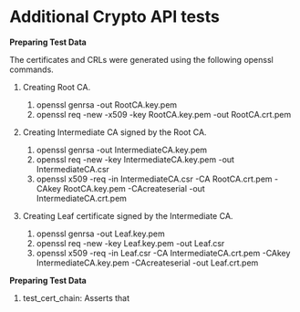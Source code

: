 Additional Crypto API tests
===========================

**Preparing Test Data**

The certificates and CRLs were generated using the following openssl commands.

  1. Creating Root CA.
      1. openssl genrsa -out RootCA.key.pem
      2. openssl req -new -x509 -key RootCA.key.pem -out RootCA.crt.pem
   
  2. Creating Intermediate CA signed by the Root CA.
      1. openssl genrsa -out IntermediateCA.key.pem
      2. openssl req -new -key IntermediateCA.key.pem -out IntermediateCA.csr
      3. openssl x509 -req -in IntermediateCA.csr -CA RootCA.crt.pem -CAkey RootCA.key.pem -CAcreateserial -out IntermediateCA.crt.pem
   
  3. Creating Leaf certificate signed by the Intermediate CA.
      1. openssl genrsa -out Leaf.key.pem
      2. openssl req -new -key Leaf.key.pem -out Leaf.csr
      3. openssl x509 -req -in Leaf.csr -CA IntermediateCA.crt.pem -CAkey IntermediateCA.key.pem -CAcreateserial -out Leaf.crt.pem
  
**Preparing Test Data**
  1. test_cert_chain: Asserts that   


